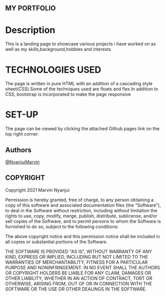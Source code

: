 ## MY PORTFOLIO
# Description
This is a landing page to showcase various projects i have worked on as well as my skills,background,hobbies and interests
# TECHNOLOGIES USED
The page is written in pure HTML with an addition of a cascading style sheet(CSS).Some of the techniques used are floats and flex.In addition to CSS, bootstrap is incorporated to make the page responsive

# SET-UP
The page can be viewed by clicking the attached Github pages link on the top right corner.

## Authors

[@NyanjuiMarvin](https://www.github.com/Nyanjuimarvin)

## COPYRIGHT
Copyright 2021 Marvin Nyanjui

Permission is hereby granted, free of charge, to any person obtaining a copy of this software and associated documentation files (the "Software"), to deal in the Software without restriction, including without limitation the rights to use, copy, modify, merge, publish, distribute, sublicense, and/or sell copies of the Software, and to permit persons to whom the Software is furnished to do so, subject to the following conditions:

The above copyright notice and this permission notice shall be included in all copies or substantial portions of the Software.

THE SOFTWARE IS PROVIDED "AS IS", WITHOUT WARRANTY OF ANY KIND, EXPRESS OR IMPLIED, INCLUDING BUT NOT LIMITED TO THE WARRANTIES OF MERCHANTABILITY, FITNESS FOR A PARTICULAR PURPOSE AND NONINFRINGEMENT. IN NO EVENT SHALL THE AUTHORS OR COPYRIGHT HOLDERS BE LIABLE FOR ANY CLAIM, DAMAGES OR OTHER LIABILITY, WHETHER IN AN ACTION OF CONTRACT, TORT OR OTHERWISE, ARISING FROM, OUT OF OR IN CONNECTION WITH THE SOFTWARE OR THE USE OR OTHER DEALINGS IN THE SOFTWARE.